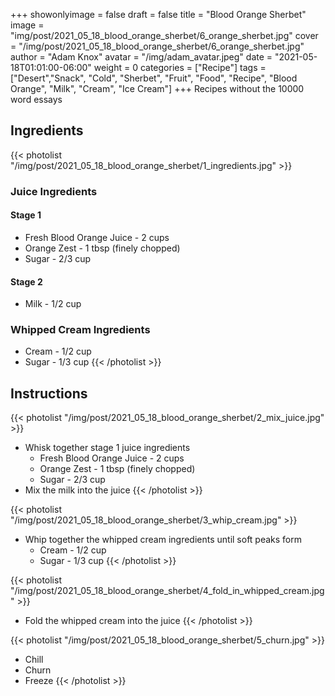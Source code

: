 +++
showonlyimage = false
draft = false
title = "Blood Orange Sherbet"
image = "img/post/2021_05_18_blood_orange_sherbet/6_orange_sherbet.jpg"
cover = "/img/post/2021_05_18_blood_orange_sherbet/6_orange_sherbet.jpg"
author = "Adam Knox"
avatar = "/img/adam_avatar.jpeg"
date = "2021-05-18T01:01:00-06:00"
weight = 0
categories = ["Recipe"]
tags = ["Desert","Snack", "Cold", "Sherbet", "Fruit", "Food", "Recipe", "Blood Orange", "Milk", "Cream", "Ice Cream"]
+++
Recipes without the 10000 word essays
<!--more-->

## Ingredients

{{< photolist "/img/post/2021_05_18_blood_orange_sherbet/1_ingredients.jpg" >}}
### Juice Ingredients
#### Stage 1
* Fresh Blood Orange Juice - 2 cups
* Orange Zest - 1 tbsp (finely chopped)
* Sugar - 2/3 cup
#### Stage 2
* Milk - 1/2 cup
### Whipped Cream Ingredients
* Cream - 1/2 cup
* Sugar - 1/3 cup
{{< /photolist >}}

## Instructions
{{< photolist "/img/post/2021_05_18_blood_orange_sherbet/2_mix_juice.jpg" >}}
* Whisk together stage 1 juice ingredients
  * Fresh Blood Orange Juice - 2 cups
  * Orange Zest - 1 tbsp (finely chopped)
  * Sugar - 2/3 cup
* Mix the milk into the juice
{{< /photolist >}}

{{< photolist "/img/post/2021_05_18_blood_orange_sherbet/3_whip_cream.jpg" >}}
* Whip together the whipped cream ingredients until soft peaks form
  * Cream - 1/2 cup
  * Sugar - 1/3 cup
{{< /photolist >}}

{{< photolist "/img/post/2021_05_18_blood_orange_sherbet/4_fold_in_whipped_cream.jpg" >}}
* Fold the whipped cream into the juice
{{< /photolist >}}

{{< photolist "/img/post/2021_05_18_blood_orange_sherbet/5_churn.jpg" >}}
* Chill
* Churn
* Freeze
{{< /photolist >}}
